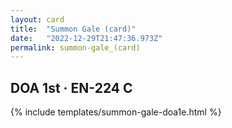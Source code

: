 ```yaml
---
layout: card
title:  "Summon Gale (card)"
date:   "2022-12-29T21:47:36.973Z"
permalink: summon-gale_(card)
---
```


## DOA 1st &middot; EN-224 C

{% include templates/summon-gale-doa1e.html %}
